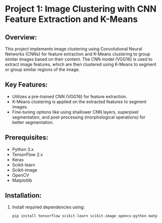 # Project 1: Image Clustering with CNN Feature Extraction and K-Means

## Overview:
This project implements image clustering using Convolutional Neural Networks (CNNs) for feature extraction and K-Means clustering to group similar images based on their content. The CNN model (VGG16) is used to extract image features, which are then clustered using K-Means to segment or group similar regions of the image.

## Key Features:
- Utilizes a pre-trained CNN (VGG16) for feature extraction.
- K-Means clustering is applied on the extracted features to segment images.
- Fine-tuning options like using shallower CNN layers, superpixel segmentation, and post-processing (morphological operations) for better segmentation.

## Prerequisites:
- Python 3.x
- TensorFlow 2.x
- Keras
- Scikit-learn
- Scikit-image
- OpenCV
- Matplotlib

## Installation:
1. Install required dependencies using:
   ```bash
   pip install tensorflow scikit-learn scikit-image opencv-python matplotlib
